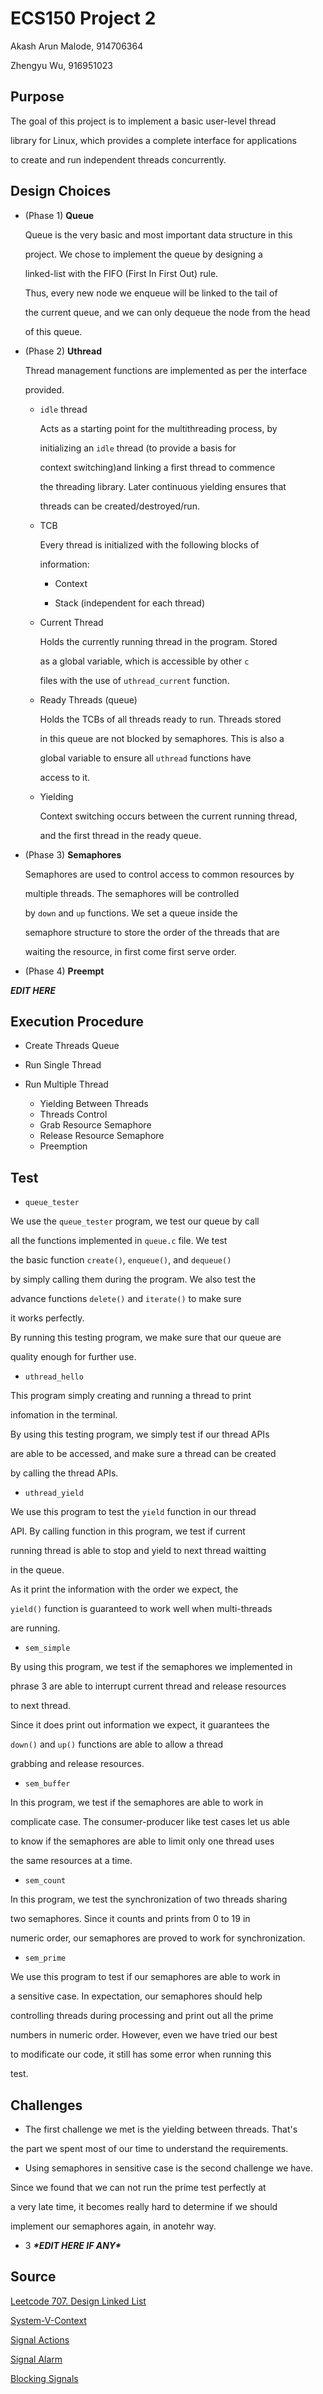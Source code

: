 # ECS150 Project 2 

Akash Arun Malode, 914706364 

Zhengyu Wu, 916951023



## Purpose

   The goal of this project is to implement a basic user-level thread

   library for Linux, which provides a complete interface for applications

   to create and run independent threads concurrently.

## Design Choices

* (Phase 1) **Queue** 

   Queue is the very basic and most important data structure in this

   project. We chose to implement the queue by designing a 

   linked-list with the FIFO (First In First Out) rule. 

   Thus, every new node we enqueue will be linked to the tail of 

   the current queue, and we can only dequeue the node from the head

   of this queue.

* (Phase 2) **Uthread** 

   Thread management functions are implemented as per the interface
   
   provided.
   
   + ```idle``` thread
   
      Acts as a starting point for the multithreading process, by
      
      initializing an ```idle``` thread (to provide a basis for 
      
      context switching)and linking a first thread to commence
      
      the threading library. Later continuous yielding ensures that
      
      threads can be created/destroyed/run.
      
   +  TCB
   
      Every thread is initialized with the following blocks of
      
      information:
      
         + Context
         
         + Stack (independent for each thread)
    
   + Current Thread
   
      Holds the currently running thread in the program. Stored 
      
      as a global variable, which is accessible by other ```c```
      
      files with the use of ```uthread_current``` function.
      
   + Ready Threads (queue)
   
      Holds the TCBs of all threads ready to run. Threads stored
      
      in this queue are not blocked by semaphores. This is also a
      
      global variable to ensure all ```uthread``` functions have
      
      access to it.
      
   + Yielding
      
      Context switching occurs between the current running thread,
      
      and the first thread in the ready queue.

* (Phase 3) **Semaphores** 

   Semaphores are used to control access to common resources by

   multiple threads. The semaphores will be controlled

   by ```down``` and ```up``` functions. We set a queue inside the 

   semaphore structure to store the order of the threads that are 

   waiting the resource, in first come first serve order.



* (Phase 4) **Preempt** 

 ***EDIT HERE***


## Execution Procedure 

+ Create Threads Queue

+ Run Single Thread

+ Run Multiple Thread 
  + Yielding Between Threads 

  - Threads Control 
  - Grab Resource Semaphore
  - Release Resource Semaphore
  - Preemption 



## Test

* ```queue_tester``` 

 We use the ```queue_tester``` program, we test our queue by call

 all the functions implemented in ```queue.c``` file. We test

 the basic function ```create()```, ```enqueue()```, and ```dequeue()```

 by simply calling them during the program. We also test the 

 advance functions ```delete()``` and ```iterate()``` to make sure

 it works perfectly. 

 By running this testing program, we make sure that our queue are 

 quality enough for further use.

* ```uthread_hello``` 

 This program simply creating and running a thread to print

 infomation in the terminal.

 By using this testing program, we simply test if our thread APIs

 are able to be accessed, and make sure a thread can be created

 by calling the thread APIs.

* ```uthread_yield``` 

 We use this program to test the ```yield``` function in our thread

 API. By calling function in this program, we test if current 

 running thread is able to stop and yield to next thread waitting 

 in the queue. 

 As it print the information with the order we expect, the 

 ```yield()``` function is guaranteed to work well when multi-threads

 are running.

* ```sem_simple``` 

 By using this program, we test if the semaphores we implemented in

 phrase 3 are able to interrupt current thread and release resources

 to next thread.

 Since it does print out information we expect, it guarantees the

 ```down()``` and ```up()``` functions are able to allow a thread

 grabbing and release resources. 

* ```sem_buffer``` 

 In this program, we test if the semaphores are able to work in

 complicate case. The consumer-producer like test cases let us able 

 to know if the semaphores are able to limit only one thread uses

 the same resources at a time.

* ```sem_count``` 

 In this program, we test the synchronization of two threads sharing

 two semaphores. Since it counts and prints from 0 to 19 in 

 numeric order, our semaphores are proved to work for synchronization.

* ```sem_prime```

 We use this program to test if our semaphores are able to work in

 a sensitive case. In expectation, our semaphores should help 

 controlling threads during processing and print out all the prime 

 numbers in numeric order. However, even we have tried our best

 to modificate our code, it still has some error when running this

 test. 

## Challenges

* The first challenge we met is the yielding between threads. That's

 the part we spent most of our time to understand the requirements.

* Using semaphores in sensitive case is the second challenge we have.

 Since we found that we can not run the prime test perfectly at

 a very late time, it becomes really hard to determine if we should

 implement our semaphores again, in anotehr way.

* 3 ***\*EDIT HERE IF ANY\****



## Source 



[Leetcode 707. Design Linked List](https://leetcode.com/problems/design-linked-list/) 

[System-V-Context](https://www.gnu.org/software/libc/manual/html_mono/libc.html#System-V-contexts) 

[Signal Actions](https://www.gnu.org/software/libc/manual/html_mono/libc.html#Signal-Actions) 

[Signal Alarm](https://www.gnu.org/software/libc/manual/html_mono/libc.html#Setting-an-Alarm) 

[Blocking Signals](https://www.gnu.org/software/libc/manual/html_mono/libc.html#Blocking-Signals)
